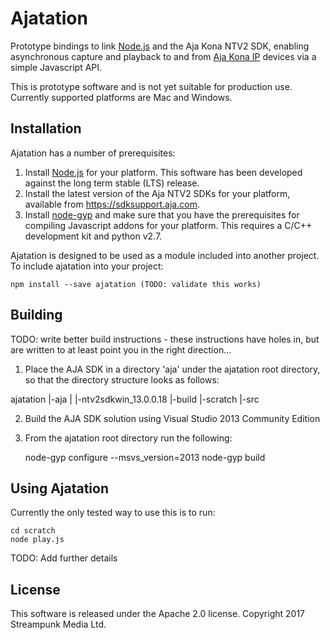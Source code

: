 # Ajatation

Prototype bindings to link [Node.js](http://nodejs.org/) and the Aja Kona NTV2 SDK, enabling asynchronous capture and playback to and from [Aja Kona IP](https://www.aja.com/products/kona-ip) devices via a simple Javascript API.

This is prototype software and is not yet suitable for production use. Currently supported platforms are Mac and Windows.

## Installation

Ajatation has a number of prerequisites:

1. Install [Node.js](http://nodejs.org/) for your platform. This software has been developed against the long term stable (LTS) release.
2. Install the latest version of the Aja NTV2 SDKs for your platform, available from https://sdksupport.aja.com.
3. Install [node-gyp](https://github.com/nodejs/node-gyp) and make sure that you have the prerequisites for compiling Javascript addons for your platform. This requires a C/C++ development kit and python v2.7.

Ajatation is designed to be used as a module included into another project. To include ajatation into your project:

    npm install --save ajatation (TODO: validate this works)

## Building

TODO: write better build instructions - these instructions have holes in, but are written to at least point you in the right direction...

1) Place the AJA SDK in a directory 'aja' under the ajatation root directory, so that the directory structure looks as follows:

ajatation
|-aja
|	|-ntv2sdkwin_13.0.0.18
|-build
|-scratch
|-src

2) Build the AJA SDK solution using Visual Studio 2013 Community Edition

3) From the ajatation root directory run the following:

	node-gyp configure --msvs_version=2013
	node-gyp build

## Using Ajatation

Currently the only tested way to use this is to run:

	cd scratch
	node play.js

TODO: Add further details

## License

This software is released under the Apache 2.0 license. Copyright 2017 Streampunk Media Ltd.

